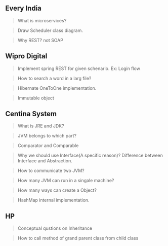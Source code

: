 ## Every India

> What is microservices?

> Draw Scheduler class diagram.

> Why REST? not SOAP

## Wipro Digital

> Implement spring REST for given schenario. Ex: Login flow

> How to search a word in a larg file?

> Hibernate OneToOne implementation.

> Immutable object

## Centina System

> What is JRE and JDK?

> JVM belongs to which part?

> Comparator and Comparable

> Why we should use Interface(A specific reason)? Difference between Interface and Abstraction.

> How to communicate two JVM?

> How many JVM can run in a singale machine?

> How many ways can create a Object?

> HashMap internal implementation.

## HP

> Conceptual qustions on Inheritance

> How to call method of grand parent class from child class

> 
